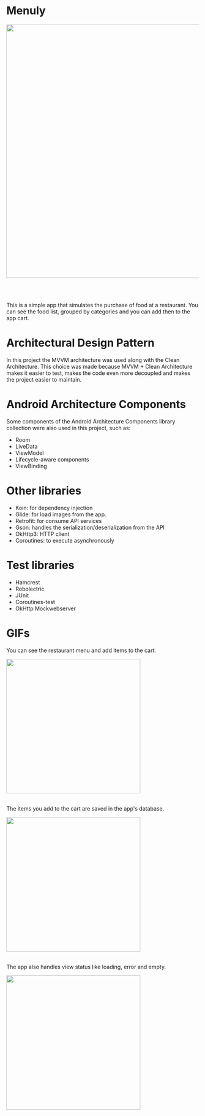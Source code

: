 # Menuly

<p align="center">
  <img src="https://user-images.githubusercontent.com/41158713/92423584-fef2df80-f157-11ea-881e-8247874a7015.png" width="660">
</p>

<br/>
<br/>

This is a simple app that simulates the purchase of food at a restaurant. You can see the food list, grouped by categories and you can add then to the app cart.

# Architectural Design Pattern
In this project the MVVM architecture was used along with the Clean Architecture. This choice was made because MVVM + Clean Architecture makes it easier to test, makes the code even more decoupled and makes the project easier to maintain.

# Android Architecture Components
Some components of the Android Architecture Components library collection were also used in this project, such as:
- Room
- LiveData
- ViewModel
- Lifecycle-aware components
- ViewBinding


# Other libraries
- Koin: for dependency injection
- Glide: for load images from the app.
- Retrofit: for consume API services
- Gson: handles the serialization/deserialization from the API
- OkHttp3: HTTP client
- Coroutines: to execute asynchronously

# Test libraries
- Hamcrest
- Robolectric
- JUnit
- Coroutines-test
- OkHttp Mockwebserver


# GIFs
You can see the restaurant menu and add items to the cart.

<img src="https://user-images.githubusercontent.com/41158713/92423772-9eb06d80-f158-11ea-9ee0-ea1211ab1f64.gif" width="350">
<br/>
<br/>

The items you add to the cart are saved in the app's database.

<img src="https://user-images.githubusercontent.com/41158713/92423777-a3752180-f158-11ea-8169-7ab67f762dc4.gif" width="350">
<br/>
<br/>

The app also handles view status like loading, error and empty.

<img src="https://user-images.githubusercontent.com/41158713/92423784-ab34c600-f158-11ea-9a01-6d0d1b679414.gif" width="350">
